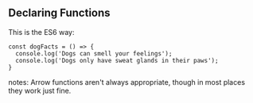 ## Declaring Functions

This is the ES6 way:

```
const dogFacts = () => {
  console.log('Dogs can smell your feelings');
  console.log('Dogs only have sweat glands in their paws');
}
```

notes: Arrow functions aren't always appropriate, though in most places they work just fine.